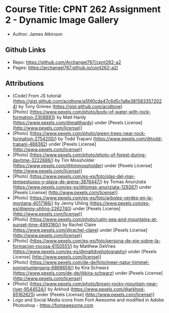 # Course Title: CPNT 262 Assignment 2 - Dynamic Image Gallery
- Author: James Atkinson

## Github Links
- Repo: https://github.com/Archangel767/cpnt262-a2
- Pages: https://archangel767.github.io/cpnt262-a2/

## Attributions
- [Code] From JS tutorial (https://gist.github.com/acidtone/a5f40cda47c6d5c1a8e3815833572024) by Tony Grimes (https://gist.github.com/acidtone)
- [Photo] (https://www.pexels.com/photo/body-of-water-with-rock-formation-2308893) by Matt Hardy (https://www.pexels.com/@matthardy) under [Pexels License] (http://www.pexels.com/license)]
- [Photo] (https://www.pexels.com/photo/green-trees-near-rock-formation-2754200/) by Todd Trapani (https://www.pexels.com/@todd-trapani-488382) under [Pexels License] (http://www.pexels.com/license)]
- [Photo] (https://www.pexels.com/photo/photo-of-forest-during-daytime-3222686/) by Tim Mossholder (https://www.pexels.com/@timmossholder) under [Pexels License] (http://www.pexels.com/license)]
- [Photo] (https://www.pexels.com/es-es/foto/olas-del-mar-tempestuoso-y-playa-de-arena-3876447/) by Tomas Anunziata (https://www.pexels.com/es-es/@tomas-anunziata-129267) under [Pexels License] (http://www.pexels.com/license)]
- [Photo] (https://www.pexels.com/es-es/foto/arboles-verdes-en-la-montana-4017166/) by Jenny Uhling (https://www.pexels.com/es-es/@jenny-uhling-2262740) under [Pexels License] (http://www.pexels.com/license)]
- [Photo] (https://www.pexels.com/photo/calm-sea-and-mountains-at-sunset-time-4993160/) by Rachel Claire (https://www.pexels.com/@rachel-claire) under [Pexels License] (http://www.pexels.com/license)]
- [Photo] (https://www.pexels.com/es-es/foto/persona-de-pie-sobre-la-formacion-rocosa-6150551/) by Matthew DeVries (https://www.pexels.com/es-es/@mattdvphotography) under [Pexels License] (http://www.pexels.com/license)]
- [Photo] (https://www.pexels.com/de-de/foto/meer-natur-himmel-sonnenuntergang-6868659/) by Kira Schwarz (https://www.pexels.com/de-de/@kira-schwarz) under [Pexels License] (http://www.pexels.com/license)]
- [Photo] (https://www.pexels.com/photo/brown-rocky-mountain-near-river-9544524/) by Arkhod (https://www.pexels.com/@arkhod-85162625) under [Pexels License] (http://www.pexels.com/license)]
- Logo and Social Media icons from Font Awesome and modified in Adobe Photoshop - https://fontawesome.com



 